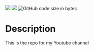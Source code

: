 <img src="https://img.shields.io/github/stars/anhduy1202/Youtube"/> <img src="https://img.shields.io/github/issues/anhduy1202/Youtube"/> ![GitHub code size in bytes](https://img.shields.io/github/languages/code-size/anhduy1202/Youtube) 
# Description
This is the repo for my Youtube channel
